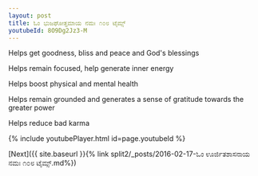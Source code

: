 ```yaml
---
layout: post
title: ಓಂ ಭುಜಘೋತ್ತಮಾಯ ನಮಃ ೧೦೮ ಟೈಮ್ಸ್
youtubeId: 8O9Dg2Jz3-M
---
```

 
 
Helps get goodness, bliss and peace and God's blessings
 
Helps remain focused, help generate inner energy 
 
Helps boost physical and mental health 
 
Helps remain grounded and generates a sense of gratitude towards the greater power 
 
Helps reduce bad karma
 
 
 
 


{% include youtubePlayer.html id=page.youtubeId %}
 
[Next]({{ site.baseurl }}{% link  split2/_posts/2016-02-17-ಓಂ ಊರ್ಜಿತಶಾಸನಾಯ ನಮಃ ೧೦೮ ಟೈಮ್ಸ್.md%})
 
